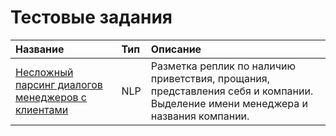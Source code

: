 # Тестовые задания
| Название | Тип | Описание | 
| :---------------------- | :---------------------- | :---------------------- |
| [Несложный парсинг диалогов менеджеров с клиентами](manager_dialog_parsing) | NLP | Разметка реплик по наличию приветствия, прощания, представления себя и компании. Выделение имени менеджера и названия компании. |
